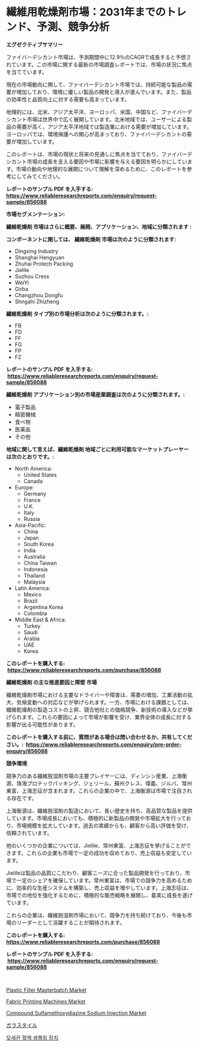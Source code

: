 <p><h1>繊維用乾燥剤市場：2031年までのトレンド、予測、競争分析</h1></p><p><strong>エグゼクティブサマリー</strong></p>
<p><p>ファイバーデシカント市場は、予測期間中に12.9％のCAGRで成長すると予想されています。この市場に関する最新の市場調査レポートでは、市場の状況に焦点を当てています。</p><p>現在の市場動向に関して、ファイバーデシカント市場では、持続可能な製品の需要が増加しており、環境に優しい製品の開発と導入が進んでいます。また、製品の効率性と品質向上に対する需要も高まっています。</p><p>地理的には、北米、アジア太平洋、ヨーロッパ、米国、中国など、ファイバーデシカント市場は世界中で広く展開しています。北米地域では、ユーザーによる製品の需要が高く、アジア太平洋地域では製造業における需要が増加しています。ヨーロッパでは、環境保護への関心が高まっており、ファイバーデシカントの需要が増加しています。</p><p>このレポートは、市場の現状と将来の見通しに焦点を当てており、ファイバーデシカント市場の成長を支える要因や市場に影響を与える要因を明らかにしています。市場の動向や地理的な展開について理解を深めるために、このレポートを参考にしてみてください。</p></p>
<p><strong>レポートのサンプル PDF を入手する: <a href="https://www.reliableresearchreports.com/enquiry/request-sample/856088">https://www.reliableresearchreports.com/enquiry/request-sample/856088</a></strong></p>
<p><strong>市場セグメンテーション:</strong></p>
<p><strong> 繊維乾燥剤 市場はさらに概要、展開、アプリケーション、地域に分類されます :</strong></p>
<p><strong>コンポーネントに関しては、 繊維乾燥剤 市場は次のように分類されます: &nbsp;</strong></p>
<p><ul><li>Dingxing Industry</li><li>Shanghai Hengyuan</li><li>Zhuhai Protech Packing</li><li>Jielile</li><li>Suzhou Cress</li><li>WeiYi</li><li>Girba</li><li>Changzhou Dongfu</li><li>Shngahi Zhizheng</li></ul></p>
<p><strong> 繊維乾燥剤 タイプ別の市場分析は次のように分類されます。:</strong></p>
<p><ul><li>FB</li><li>FD</li><li>FF</li><li>FG</li><li>FP</li><li>FZ</li></ul></p>
<p><strong>レポートのサンプル PDF を入手する: &nbsp;<a href="https://www.reliableresearchreports.com/enquiry/request-sample/856088">https://www.reliableresearchreports.com/enquiry/request-sample/856088</a></strong></p>
<p><strong> 繊維乾燥剤 アプリケーション別の市場産業調査は次のように分類されます。:</strong></p>
<p><ul><li>電子製品</li><li>精密機械</li><li>食べ物</li><li>医薬品</li><li>その他</li></ul></p>
<p><strong>地域に関して言えば、繊維乾燥剤 地域ごとに利用可能なマーケットプレーヤーは次のとおりです。:</strong></p>
<p><ul>
    <li>
        North America:
        <ul>
            <li>United States</li>
            <li>Canada</li>
        </ul>
    </li>
    <li>
        Europe:
        <ul>
            <li>Germany</li>
            <li>France</li>
            <li>U.K.</li>
            <li>Italy</li>
            <li>Russia</li>
        </ul>
    </li>
    <li>
        Asia-Pacific:
        <ul>
            <li>China</li>
            <li>Japan</li>
            <li>South Korea</li>
            <li>India</li>
            <li>Australia</li>
            <li>China Taiwan</li>
            <li>Indonesia</li>
            <li>Thailand</li>
            <li>Malaysia</li>
        </ul>
    </li>
    <li>
        Latin America:
        <ul>
            <li>Mexico</li>
            <li>Brazil</li>
            <li>Argentina Korea</li>
            <li>Colombia</li>
        </ul>
    </li>
    <li>
        Middle East & Africa:
        <ul>
            <li>Turkey</li>
            <li>Saudi</li>
            <li>Arabia</li>
            <li>UAE</li>
            <li>Korea</li>
        </ul>
    </li>
    </ul></p>
<p><strong>このレポートを購入する: &nbsp;<a href="https://www.reliableresearchreports.com/purchase/856088">https://www.reliableresearchreports.com/purchase/856088</a></strong></p>
<p><strong>繊維乾燥剤 の主な推進要因と障壁 市場</strong></p>
<p><p>繊維乾燥剤市場における主要なドライバーや障害は、需要の増加、工業活動の拡大、気候変動への対応などが挙げられます。一方、市場における課題としては、繊維乾燥剤の製造コストの上昇、競合他社との価格競争、新技術の導入などが挙げられます。これらの要因によって市場が影響を受け、業界全体の成長に対する影響が出る可能性があります。</p></p>
<p><strong>このレポートを購入する前に、質問がある場合は問い合わせるか、共有してください。:&nbsp; <a href="https://www.reliableresearchreports.com/enquiry/pre-order-enquiry/856088">https://www.reliableresearchreports.com/enquiry/pre-order-enquiry/856088</a></strong></p>
<p><strong>競争環境</strong></p>
<p><p>競争力のある繊維脱湿剤市場の主要プレイヤーには、ディンシン産業、上海衡源、珠海プロテックパッキング、ジェリール、蘇州クレス、偉義、ジルバ、常州東富、上海志征が含まれます。これらの企業の中で、上海衡源は市場で注目される存在です。 </p><p>上海衡源は、繊維脱湿剤の製造において、長い歴史を持ち、高品質な製品を提供しています。市場成長においても、積極的に新製品の開発や市場拡大を行っており、市場規模を拡大しています。過去の実績からも、顧客から高い評価を受け、信頼されています。</p><p>他のいくつかの企業については、Jielile、常州東富、上海志征を挙げることができます。これらの企業も市場で一定の成功を収めており、売上収益も安定しています。 </p><p>Jielileは製品の品質にこだわり、顧客ニーズに合った製品開発を行っており、市場で一定のシェアを確保しています。常州東富は、市場での競争力を高めるために、効率的な生産システムを構築し、売上収益を増やしています。上海志征は、市場での地位を強化するために、積極的な販売戦略を展開し、着実に成長を遂げています。</p><p>これらの企業は、繊維脱湿剤市場において、競争力を持ち続けており、今後も市場のリーダーとして活躍することが期待されます。</p></p>
<p><strong>このレポートを購入する: &nbsp; <a href="https://www.reliableresearchreports.com/purchase/856088">https://www.reliableresearchreports.com/purchase/856088</a></strong></p>
<p><strong>レポートのサンプル PDF を入手する: &nbsp;<a href="https://www.reliableresearchreports.com/enquiry/request-sample/856088">https://www.reliableresearchreports.com/enquiry/request-sample/856088</a></strong><strong></strong></p>
<p>&nbsp;</p>
<p><p><a href="https://thundering-castanet-c65.notion.site/Plastic-Filler-Masterbatch-Market-Size-Focuses-on-Market-Dynamics-In-Depth-Analysis-and-Future-Proj-500a5f7c769748c0849aebd5b2378320">Plastic Filler Masterbatch Market</a></p><p><a href="https://view.publitas.com/reportprime-1/fabric-printing-machines-market-provides-detailed-segmentation-of-this-market-based-on-type-application-and-region-and-forecast-for-the-period-from-2024-2031/">Fabric Printing Machines Market</a></p><p><a href="https://issuu.com/reportprime-2/docs/compound-sulfamethoxydiazine-sodium-injection-mark">Compound Sulfamethoxydiazine Sodium Injection Market</a></p><p><a href="https://github.com/one-cool-chick/Market-Research-Report-List-1/blob/main/35968368791.md">ガラスタイル</a></p><p><a href="https://github.com/vs2869dizt0/Market-Research-Report-List-1/blob/main/63208528108.md">모세관 혈액 샘플링 장치</a></p></p>